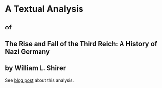 # A Textual Analysis
## of
## The Rise and Fall of the Third Reich: A History of Nazi Germany
## by William L. Shirer

See [blog post](http://lstarnes.com/2016/10/05/rafo3r/) about this analysis.
